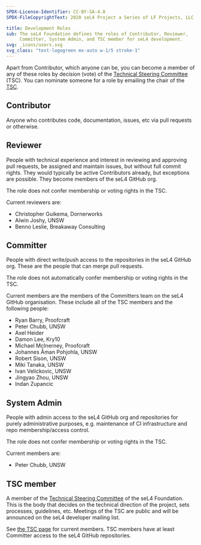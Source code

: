 ```yaml
---
SPDX-License-Identifier: CC-BY-SA-4.0
SPDX-FileCopyrightText: 2020 seL4 Project a Series of LF Projects, LLC.

title: Development Roles
sub: The seL4 Foundation defines the roles of Contributor, Reviewer,
     Committer, System Admin, and TSC member for seL4 development.
svg: _icons/users.svg
svg_class: "text-logogreen mx-auto w-1/5 stroke-1"
---
```


Apart from Contributor, which anyone can be, you can become a member of any of
these roles by decision (vote) of the [Technical Steering Committee][TSC] (TSC).
You can nominate someone for a role by emailing the chair of the [TSC].


## Contributor

Anyone who contributes code, documentation, issues, etc via pull requests
or otherwise.


## Reviewer

People with technical experience and interest in reviewing and approving
pull requests, be assigned and maintain issues, but without full
commit rights.  They would typically be active Contributors already,
but exceptions are possible. They become members of the seL4 GitHub
org.

The role does not confer membership or voting rights in the TSC.

Current reviewers are:

- Christopher Guikema, Dornerworks
- Alwin Joshy, UNSW
- Benno Leslie, Breakaway Consulting


## Committer

People with direct write/push access to the repositories in the
seL4 GitHub org. These are the people that can merge pull requests.

The role does not automatically confer membership or voting rights
in the TSC.

Current members are the members of the Committers team on the seL4 GitHub
organisation. These include all of the TSC members and the following
people:

- Ryan Barry, Proofcraft
- Peter Chubb, UNSW
- Axel Heider
- Damon Lee, Kry10
- Michael McInerney, Proofcraft
- Johannes Åman Pohjohla, UNSW
- Robert Sison, UNSW
- Miki Tanaka, UNSW
- Ivan Velickovic, UNSW
- Jingyao Zhou, UNSW
- Indan Zupancic


## System Admin

People with admin access to the seL4 GitHub org and repositories
for purely administrative purposes, e.g. maintenance of CI
infrastructure and repo membership/access control.

The role does not confer membership or voting rights in the TSC.

Current members are:

- Peter Chubb, UNSW


## TSC member

A member of the [Technical Steering Committee][TSC] of the seL4 Foundation. This
is the body that decides on the technical direction of the project, sets
processes, guidelines, etc. Meetings of the TSC are public and will be announced
on the seL4 developer mailing list.

See [the TSC page][TSC] for current members. TSC members have at least Committer
access to the seL4 GitHub repositories.

[TSC]: ../Foundation/TSC/
